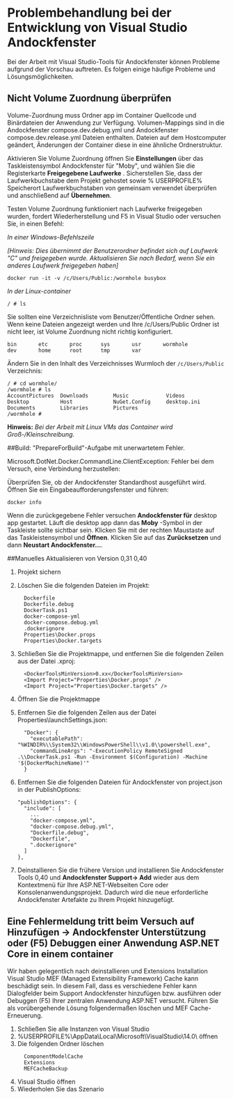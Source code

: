 <properties
   pageTitle="Andockfenster Client Fehlerbehebung mit Visual Studio unter Windows | Microsoft Azure"
   description="Behandeln von Problemen, die bei der Verwendung von Visual Studio erstellen und Bereitstellen von Web-apps zu Andockfenster unter Windows mit Visual Studio auftreten."
   services="azure-container-service"
   documentationCenter="na"
   authors="mlearned"
   manager="douge"
   editor="" />
<tags
   ms.service="multiple"
   ms.devlang="dotnet"
   ms.topic="article"
   ms.tgt_pltfrm="na"
   ms.workload="multiple"
   ms.date="06/08/2016"
   ms.author="allclark" />

# <a name="troubleshooting-visual-studio-docker-development"></a>Problembehandlung bei der Entwicklung von Visual Studio Andockfenster

Bei der Arbeit mit Visual Studio-Tools für Andockfenster können Probleme aufgrund der Vorschau auftreten.
Es folgen einige häufige Probleme und Lösungsmöglichkeiten.


## <a name="unable-to-validate-volume-mapping"></a>Nicht Volume Zuordnung überprüfen
Volume-Zuordnung muss Ordner app im Container Quellcode und Binärdateien der Anwendung zur Verfügung.  Volumen-Mappings sind in die Andockfenster compose.dev.debug.yml und Andockfenster compose.dev.release.yml Dateien enthalten. Dateien auf dem Hostcomputer geändert, Änderungen der Container diese in eine ähnliche Ordnerstruktur.

Aktivieren Sie Volume Zuordnung öffnen Sie **Einstellungen** über das Taskleistensymbol Andockfenster für "Moby", und wählen Sie die Registerkarte **Freigegebene Laufwerke** .  Sicherstellen Sie, dass der Laufwerkbuchstabe dem Projekt gehostet sowie % USERPROFILE% Speicherort Laufwerkbuchstaben von gemeinsam verwendet überprüfen und anschließend auf **Übernehmen**.

Testen Volume Zuordnung funktioniert nach Laufwerke freigegeben wurden, fordert Wiederherstellung und F5 in Visual Studio oder versuchen Sie, in einen Befehl:

*In einer Windows-Befehlszeile*

*[Hinweis: Dies übernimmt der Benutzerordner befindet sich auf Laufwerk "C" und freigegeben wurde.  Aktualisieren Sie nach Bedarf, wenn Sie ein anderes Laufwerk freigegeben haben]*
```
docker run -it -v /c/Users/Public:/wormhole busybox
```

*In der Linux-container*

```
/ # ls
```

Sie sollten eine Verzeichnisliste vom Benutzer/Öffentliche Ordner sehen.
Wenn keine Dateien angezeigt werden und Ihre /c/Users/Public Ordner ist nicht leer, ist Volume Zuordnung nicht richtig konfiguriert. 

```
bin       etc       proc      sys       usr       wormhole
dev       home      root      tmp       var
```

Ändern Sie in den Inhalt des Verzeichnisses Wurmloch der `/c/Users/Public` Verzeichnis:

```
/ # cd wormhole/
/wormhole # ls
AccountPictures  Downloads        Music            Videos
Desktop          Host             NuGet.Config     desktop.ini
Documents        Libraries        Pictures
/wormhole #
```

**Hinweis:** *Bei der Arbeit mit Linux VMs das Container wird Groß-/Kleinschreibung.*

##<a name="build--prepareforbuild-task-failed-unexpectedly"></a>Build: "PrepareForBuild"-Aufgabe mit unerwartetem Fehler.

Microsoft.DotNet.Docker.CommandLine.ClientException: Fehler bei dem Versuch, eine Verbindung herzustellen:

Überprüfen Sie, ob der Andockfenster Standardhost ausgeführt wird. Öffnen Sie ein Eingabeaufforderungsfenster und führen:

```
docker info
```

Wenn die zurückgegebene Fehler versuchen **Andockfenster für** desktop app gestartet.  Läuft die desktop app dann das **Moby** -Symbol in der Taskleiste sollte sichtbar sein. Klicken Sie mit der rechten Maustaste auf das Taskleistensymbol und **Öffnen**.  Klicken Sie auf das **Zurücksetzen** und dann **Neustart Andockfenster...**.

##<a name="manually-upgrading-from-version-031-to-040"></a>Manuelles Aktualisieren von Version 0,31 0,40


1. Projekt sichern
1. Löschen Sie die folgenden Dateien im Projekt:

    ```
      Dockerfile
      Dockerfile.debug
      DockerTask.ps1
      docker-compose-yml
      docker-compose.debug.yml
      .dockerignore
      Properties\Docker.props
      Properties\Docker.targets
    ```

1. Schließen Sie die Projektmappe, und entfernen Sie die folgenden Zeilen aus der Datei .xproj:

    ```
      <DockerToolsMinVersion>0.xx</DockerToolsMinVersion>
      <Import Project="Properties\Docker.props" />
      <Import Project="Properties\Docker.targets" />
    ```

1. Öffnen Sie die Projektmappe
1. Entfernen Sie die folgenden Zeilen aus der Datei Properties\launchSettings.json:

    ```
      "Docker": {
        "executablePath": "%WINDIR%\\System32\\WindowsPowerShell\\v1.0\\powershell.exe",
        "commandLineArgs": "-ExecutionPolicy RemoteSigned .\\DockerTask.ps1 -Run -Environment $(Configuration) -Machine '$(DockerMachineName)'"
      }
    ```

1. Entfernen Sie die folgenden Dateien für Andockfenster von project.json in der PublishOptions:

    ```
    "publishOptions": {
      "include": [
        ...
        "docker-compose.yml",
        "docker-compose.debug.yml",
        "Dockerfile.debug",
        "Dockerfile",
        ".dockerignore"
      ]
    },
    ```

1. Deinstallieren Sie die frühere Version und installieren Sie Andockfenster Tools 0,40 und **Andockfenster Support-> Add** wieder aus dem Kontextmenü für Ihre ASP.NET-Webseiten Core oder Konsolenanwendungsprojekt. Dadurch wird die neue erforderliche Andockfenster Artefakte zu Ihrem Projekt hinzugefügt. 

## <a name="an-error-dialog-occurs-when-attempting-to-add-docker-support-or-debug-f5-an-aspnet-core-application-in-a-container"></a>Eine Fehlermeldung tritt beim Versuch auf **Hinzufügen -> Andockfenster Unterstützung** oder (F5) Debuggen einer Anwendung ASP.NET Core in einem container

Wir haben gelegentlich nach deinstallieren und Extensions Installation Visual Studio MEF (Managed Extensibility Framework) Cache kann beschädigt sein. In diesem Fall, dass es verschiedene Fehler kann Dialogfelder beim Support Andockfenster hinzufügen bzw. ausführen oder Debuggen (F5) Ihrer zentralen Anwendung ASP.NET versucht. Führen Sie als vorübergehende Lösung folgendermaßen löschen und MEF Cache-Erneuerung.

1. Schließen Sie alle Instanzen von Visual Studio
1. %USERPROFILE%\AppData\Local\Microsoft\VisualStudio\14.0\ öffnen
1. Die folgenden Ordner löschen
     ```
       ComponentModelCache
       Extensions
       MEFCacheBackup
    ```
1. Visual Studio öffnen
1. Wiederholen Sie das Szenario 
